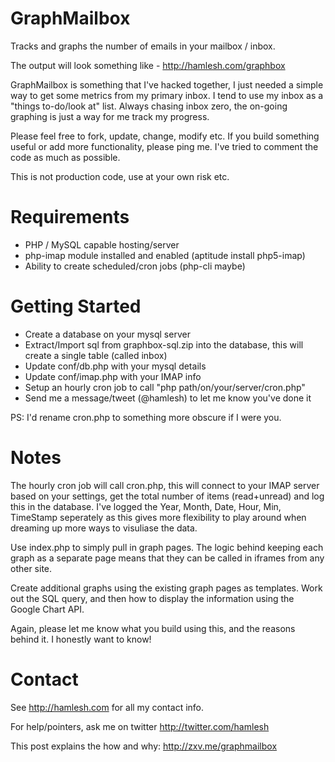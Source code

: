 GraphMailbox
============

Tracks and graphs the number of emails in your mailbox / inbox.

The output will look something like - http://hamlesh.com/graphbox

GraphMailbox is something that I've hacked together, I just needed
a simple way to get some metrics from my primary inbox.  I tend to
use my inbox as a "things to-do/look at" list.  Always chasing
inbox zero, the on-going graphing is just a way for me track my
progress.

Please feel free to fork, update, change, modify etc.  If you build
something useful or add more functionality, please ping me.  I've
tried to comment the code as much as possible.

This is not production code, use at your own risk etc.


Requirements
============
- PHP / MySQL capable hosting/server
- php-imap module installed and enabled (aptitude install php5-imap)
- Ability to create scheduled/cron jobs (php-cli maybe)


Getting Started
===============
- Create a database on your mysql server
- Extract/Import sql from graphbox-sql.zip into the database, this 
  will create a single table (called inbox)
- Update conf/db.php with your mysql details
- Update conf/imap.php with your IMAP info
- Setup an hourly cron job to call "php path/on/your/server/cron.php"
- Send me a message/tweet (@hamlesh) to let me know you've done it

PS: I'd rename cron.php to something more obscure if I were you.


Notes
=====
The hourly cron job will call cron.php, this will connect to your IMAP
server based on your settings, get the total number of items (read+unread)
and log this in the database.  I've logged the Year, Month, Date, Hour,
Min, TimeStamp seperately as this gives more flexibility to play around
when dreaming up more ways to visuliase the data.

Use index.php to simply pull in graph pages.  The logic behind keeping
each graph as a separate page means that they can be called in iframes
from any other site.

Create additional graphs using the existing graph pages as templates.
Work out the SQL query, and then how to display the information using the
Google Chart API.

Again, please let me know what you build using this, and the reasons
behind it.  I honestly want to know!


Contact
=======
See http://hamlesh.com for all my contact info.

For help/pointers, ask me on twitter http://twitter.com/hamlesh

This post explains the how and why: http://zxv.me/graphmailbox
